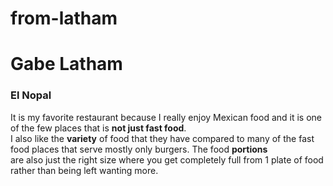 # from-latham
# Gabe Latham
### El Nopal
It is my favorite restaurant because I really enjoy Mexican food and it is one of the few places that is **not just fast food**.<br> I also like the **variety** of food that they have compared to many of the fast food places that serve mostly only burgers. The food **portions**<br> are also just the right size where you get completely full from 1 plate of food rather than being left wanting more.